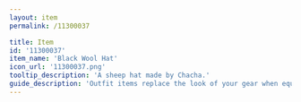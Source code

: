 ```yaml
---
layout: item
permalink: /11300037

title: Item
id: '11300037'
item_name: 'Black Wool Hat'
icon_url: '11300037.png'
tooltip_description: 'A sheep hat made by Chacha.'
guide_description: 'Outfit items replace the look of your gear when equipped.'
---
```

